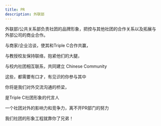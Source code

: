 ```yaml
---
title: PR
description: 外联部
---
```

外联部/公共关系部负责社团的品牌形象，把控与其他社团的合作关系以及拓展与外部公司的商业合作。



与商家/企业洽谈，使其和Triple C合作共赢，

与教授校友保持联络，抱紧他们的大腿，

与校内社团相互联系，共同建立 Chinese Community

这些，都需要有口才，有见识的你参与其中

你将是我们对外交流沟通的桥梁，

是Triple C社团形象的代言人



一个社团对外的影响力和竞争力，离不开PR部门的努力

我们社团的形象工程就靠你了兄弟！
